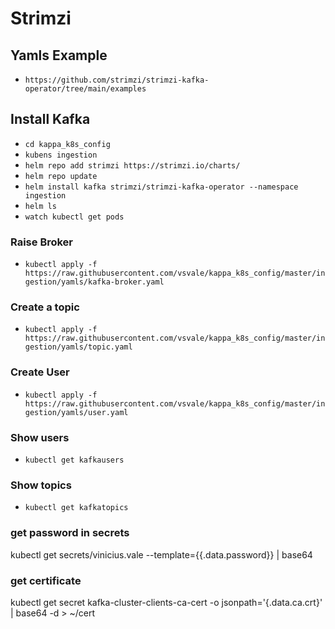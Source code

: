 # Strimzi

## Yamls Example

- `https://github.com/strimzi/strimzi-kafka-operator/tree/main/examples`

## Install Kafka

- `cd kappa_k8s_config`
- `kubens ingestion`
- `helm repo add strimzi https://strimzi.io/charts/`
- `helm repo update`
- `helm install kafka strimzi/strimzi-kafka-operator --namespace ingestion`
- `helm ls`
- `watch kubectl get pods`

### Raise Broker

- `kubectl apply -f https://raw.githubusercontent.com/vsvale/kappa_k8s_config/master/ingestion/yamls/kafka-broker.yaml`

### Create a topic
- `kubectl apply -f https://raw.githubusercontent.com/vsvale/kappa_k8s_config/master/ingestion/yamls/topic.yaml`

### Create User
- `kubectl apply -f https://raw.githubusercontent.com/vsvale/kappa_k8s_config/master/ingestion/yamls/user.yaml`

### Show users
- `kubectl get kafkausers`

### Show topics
- `kubectl get kafkatopics`

### get password in secrets
kubectl get secrets/vinicius.vale --template={{.data.password}} | base64

### get certificate
kubectl get secret kafka-cluster-clients-ca-cert -o jsonpath='{.data.ca\.crt}' | base64 -d > ~/cert